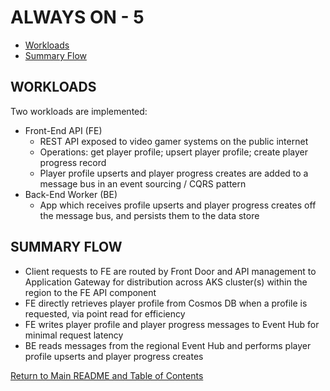 # ALWAYS ON - 5

<!-- TOC -->
- [Workloads](#workloads)
- [Summary Flow](#summary-flow)
<!-- /TOC -->

## WORKLOADS

Two workloads are implemented:

- Front-End API (FE)
  - REST API exposed to video gamer systems on the public internet
  - Operations: get player profile; upsert player profile; create player progress record
  - Player profile upserts and player progress creates are added to a message bus in an event sourcing / CQRS pattern
- Back-End Worker (BE)
  - App which receives profile upserts and player progress creates off the message bus, and persists them to the data store

## SUMMARY FLOW

- Client requests to FE are routed by Front Door and API management to Application Gateway for distribution across AKS cluster(s) within the region to the FE API component
- FE directly retrieves player profile from Cosmos DB when a profile is requested, via point read for efficiency
- FE writes player profile and player progress messages to Event Hub for minimal request latency
- BE reads messages from the regional Event Hub and performs player profile upserts and player progress creates

[Return to Main README and Table of Contents](../../README.md)